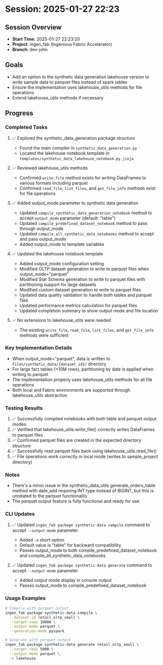 # Session: 2025-01-27 22:23

## Session Overview
- **Start Time**: 2025-01-27 22:23:20
- **Project**: ingen_fab (Ingenious Fabric Accelerator)
- **Branch**: dev-john

## Goals
- Add an option to the synthetic data generation lakehouse version to write sample data to parquet files instead of spark tables
- Ensure the implementation uses lakehouse_utils methods for file operations
- Extend lakehouse_utils methods if necessary

## Progress

### Completed Tasks
1. ✅ Explored the synthetic_data_generation package structure
   - Found the main compiler in `synthetic_data_generation.py`
   - Located the lakehouse notebook template in `templates/synthetic_data_lakehouse_notebook.py.jinja`

2. ✅ Reviewed lakehouse_utils methods
   - Confirmed `write_file` method exists for writing DataFrames to various formats including parquet
   - Confirmed `read_file`, `list_files`, and `get_file_info` methods exist for file operations

3. ✅ Added output_mode parameter to synthetic data generation
   - Updated `compile_synthetic_data_generation_notebook` method to accept `output_mode` parameter (default: "table")
   - Updated `compile_predefined_dataset_notebook` method to pass through output_mode
   - Updated `compile_all_synthetic_data_notebooks` method to accept and pass output_mode
   - Added output_mode to template variables

4. ✅ Updated the lakehouse notebook template
   - Added output_mode configuration setting
   - Modified OLTP dataset generation to write to parquet files when output_mode="parquet"
   - Modified Star Schema generation to write to parquet files with partitioning support for large datasets
   - Modified custom dataset generation to write to parquet files
   - Updated data quality validation to handle both tables and parquet files
   - Updated performance metrics calculation for parquet files
   - Updated completion summary to show output mode and file location

5. ✅ No extensions to lakehouse_utils were needed
   - The existing `write_file`, `read_file`, `list_files`, and `get_file_info` methods were sufficient

### Key Implementation Details
- When output_mode="parquet", data is written to `Files/synthetic_data/{dataset_id}/` directory
- For large fact tables (>10M rows), partitioning by date is applied when writing to parquet
- The implementation properly uses lakehouse_utils methods for all file operations
- Both local and Fabric environments are supported through lakehouse_utils abstraction

### Testing Results
1. ✅ Successfully compiled notebooks with both table and parquet output modes
2. ✅ Verified that lakehouse_utils.write_file() correctly writes DataFrames to parquet files
3. ✅ Confirmed parquet files are created in the expected directory structure
4. ✅ Successfully read parquet files back using lakehouse_utils.read_file()
5. ✅ File operations work correctly in local mode (writes to sample_project directory)

### Notes
- There's a minor issue in the synthetic_data_utils generate_orders_table method with date_add requiring INT type instead of BIGINT, but this is unrelated to the parquet functionality
- The parquet output feature is fully functional and ready for use

### CLI Updates
1. ✅ Updated `ingen_fab package synthetic-data compile` command to accept `--output-mode` parameter
   - Added `-o` short option
   - Default value is "table" for backward compatibility
   - Passes output_mode to both compile_predefined_dataset_notebook and compile_all_synthetic_data_notebooks

2. ✅ Updated `ingen_fab package synthetic-data generate` command to accept `--output-mode` parameter
   - Added output mode display in console output
   - Passes output_mode to compile_predefined_dataset_notebook

### Usage Examples
```bash
# Compile with parquet output
ingen_fab package synthetic-data compile \
  --dataset-id retail_oltp_small \
  --target-rows 10000 \
  --output-mode parquet \
  --generation-mode pyspark

# Generate with parquet output
ingen_fab package synthetic-data generate retail_oltp_small \
  --target-rows 5000 \
  --output-mode parquet \
  -e lakehouse
```
